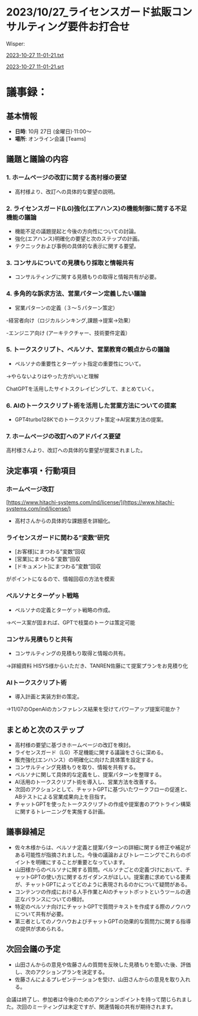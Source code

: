 # 2023/10/27_ライセンスガード拡販コンサルティング要件お打合せ

Wisper:

[2023-10-27 11-01-21.txt](2023%2010%2027_%E3%83%A9%E3%82%A4%E3%82%BB%E3%83%B3%E3%82%B9%E3%82%AB%E3%82%99%E3%83%BC%E3%83%88%E3%82%99%E6%8B%A1%E8%B2%A9%E3%82%B3%E3%83%B3%E3%82%B5%E3%83%AB%E3%83%86%E3%82%A3%E3%83%B3%E3%82%AF%E3%82%99%E8%A6%81%E4%BB%B6%E3%81%8A%E6%89%93%E5%90%88%E3%81%9B%20b5737db7156e4f899dde6d48835ce92b/2023-10-27_11-01-21.txt)

[2023-10-27 11-01-21.srt](2023%2010%2027_%E3%83%A9%E3%82%A4%E3%82%BB%E3%83%B3%E3%82%B9%E3%82%AB%E3%82%99%E3%83%BC%E3%83%88%E3%82%99%E6%8B%A1%E8%B2%A9%E3%82%B3%E3%83%B3%E3%82%B5%E3%83%AB%E3%83%86%E3%82%A3%E3%83%B3%E3%82%AF%E3%82%99%E8%A6%81%E4%BB%B6%E3%81%8A%E6%89%93%E5%90%88%E3%81%9B%20b5737db7156e4f899dde6d48835ce92b/2023-10-27_11-01-21.srt)

# 議事録：

## 基本情報

- **日時**: 10月 27日 (金曜日)⋅11:00～
- **場所**: オンライン会議 [Teams]

## 議題と議論の内容

### 1. ホームページの改訂に関する高村様の要望

- 高村様より、改訂への具体的な要望の説明。

### 2. ライセンスガード(LG)強化(エアハンス)の機能制御に関する不足機能の議論

- 機能不足の議題提起と今後の方向性についての討論。
- 強化(エアハンス)明確化の要望と次のステップの計画。
- テクニックおよび事例の具体的な表示に関する要望。

### 3. コンサルについての見積もり採取と情報共有

- コンサルティングに関する見積もりの取得と情報共有が必要。

### 4. 多角的な訴求方法、営業パターン定義したい議論

- 営業パターンの定義（３〜５パターン策定）

-経営者向け（ロジカルシンキング,課題→提案→効果）

-エンジニア向け (アーキテクチャー、技術要件定義）

### 5. トークスクリプト、ペルソナ、営業教育の観点からの議論

- ペルソナの重要性とターゲット指定の重要性について。

→やらないよりはやった方がいいと理解

ChatGPTを活用したサイトスクレイピングして、まとめていく。

### 6. AIのトークスクリプト術を活用した営業方法についての提案

- GPT4turbo128Kでのトークスクリプト策定→AI営業方法の提案。

### 7. ホームページの改訂へのアドバイス要望

高村様さんより、改訂への具体的な要望が提案されました。

### 

## 決定事項・行動項目

### ホームページ改訂

[https://www.hitachi-systems.com/ind/license/](https://www.hitachi-systems.com/ind/license/)

- 高村さんからの具体的な課題感を詳細化。

### ライセンスガードに関わる”変数”研究

- [お客様]にまつわる”変数”回収
- [営業]にまつわる”変数”回収
- [ドキュメント]にまつわる”変数”回収

がポイントになるので、情報回収の方法を模索

### ペルソナとターゲット戦略

- ペルソナの定義とターゲット戦略の作成。

→ベース案が固まれば、GPTで枝葉のトークは策定可能

### コンサル見積もりと共有

- コンサルティングの見積もり取得と情報の共有。

→詳細資料 HISYS様からいただき、TANREN佐藤にて提案プランをお見積り化

### AIトークスクリプト術

- 導入計画と実装方針の策定。

→11/07のOpenAIのカンファレンス結果を受けてパワーアップ提案可能か？

## まとめと次のステップ

- 高村様の要望に基づきホームページの改訂を検討。
- ライセンスガード（LG）不足機能に関する議論をさらに深める。
- 販売強化(エンハンス）の明確化に向けた具体策を設定する。
- コンサルティング見積もりを取り、情報を共有する。
- ペルソナに関して具体的な定義をし、提案パターンを整理する。
- AI活用のトークスクリプト術を導入し、営業方法を改善する。
- 次回のアクションとして、チャットGPTに基づいたワークフローの促進と、ABテストによる営業成果向上を目指す。
- チャットGPTを使ったトークスクリプトの作成や提案書のアウトライン構築に関するトレーニングを実施する計画。

## 議事録補足

- 佐々木様からは、ペルソナ定義と提案パターンの詳細に関する修正や補足がある可能性が指摘されました。今後の議論およびトレーニングでこれらのポイントを明確にすることが重要となっています。
- 山田様からのペルソナに関する質問。ペルソナごとの定義づけにおいて、チャットGPTの使い方に関するガイダンスがほしい。提案書に求めている要素が、チャットGPTによってどのように表現されるのかについて疑問がある。
- コンテンツの作成における人手作業とAIのチャットボットというツールの適正なバランスについての検討。
- 特定のペルソナ向けにチャットGPTで質問テキストを作成する際のノウハウについて共有が必要。
- 第三者としてのノウハウおよびチャットGPTの効果的な質問力に関する指導の提供が求められる。

## 次回会議の予定

- 山田さんからの意見や佐藤さんの質問を反映した見積もりを聞いた後、評価し、次のアクションプランを決定する。
- 佐藤さんによるプレゼンテーションを受け、山田さんからの意見を取り入れる。

会議は終了し、参加者は今後のためのアクションポイントを持って閉じられました。次回のミーティングは未定ですが、関連情報の共有が期待されます。